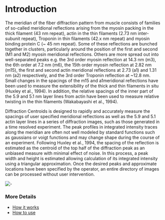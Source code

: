 # Introduction

The meridian of the fiber diffraction pattern from muscle consists of families of so-called meridional reflections arising from the myosin packing in the thick filament (43 nm repeat), actin in the thin filaments (2.73 nm inter-subunit repeat), Troponin in thin filaments (42.x nm repeat) and myosin binding protein C (~ 45 nm repeat). Some of these reflections are bunched together in clusters, particularly around the position of the first and second (M1 and M2) myosin meridional reflections. Others are more spread out into well-separated peaks e.g. the 3rd order myosin reflection at 14.3 nm (m3), the 6th order at 7.2 nm (m6), the 15th order myosin reflection at 2.82 nm (m15), the first and second actin meridional reflections at 2.73 (a1) and 1.31 nm (a2) respectively, and the 3rd order Troponin reflection at ~12.8 nm. Small changes in the spacings of the m15 and a1meridional reflections have been used to measure the extensibility of the thick and thin filaments in situ (Huxley et al., 1994).  In addition, the relative spacings of the inner part of the 5.9 and 5.1 nm layer lines from actin have been used to measure relative twisting in the thin filaments (Wakabayashi et al., 1994).  

Diffraction Centroids is designed to rapidly and accurately measure the spacings of user specified meridional reflections as well as the 5.9 and 5.1 actin layer lines in a series of diffraction images, such as those generated in a time resolved experiment. The peak profiles in integrated intensity traces along the meridian are often not well modeled by standard functions such as gaussians or voigt functions and may change shape during the course of an experiment. Following Huxley et al., 1994, the spacing of the reflection is estimated as the centroid of the top half of the diffraction peak as an unbiased measure with minimal effect of noise. In this process, a peak width and height is estimated allowing calculation of its integrated intensity using a triangular approximation. Once the desired peaks and approximate locations have been specified by the operator, an entire directory of images can be processed without user intervention.

![-](/images/DC/ss.png)

### More Details
* [How it works](Diffraction-Centroids--How-it-works.html)
* [How to use](Diffraction-Centroids--How-to-use.html)